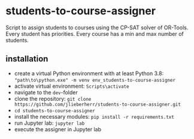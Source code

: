 # students-to-course-assigner
Script to assign students to courses using the CP-SAT solver of OR-Tools. Every student has priorities. Every course has a min and max number of students. 

## installation
- create a virtual Python environment with at least Python 3.8: ```"path\to\python.exe" -m venv env_students-to-course-assigner```
- activate virtual environment: ```Scripts\activate```
- navigate to the ```dev```-folder
- clone the repository: ```git clone https://github.com/jlieberherr/students-to-course-assigner.git```
- ```cd students-to-course-assigner```
- install the necessary modules: ```pip install -r requirements.txt```
- run Jupyter lab: ```jupyter lab```
- execute the assigner in Jupyter lab